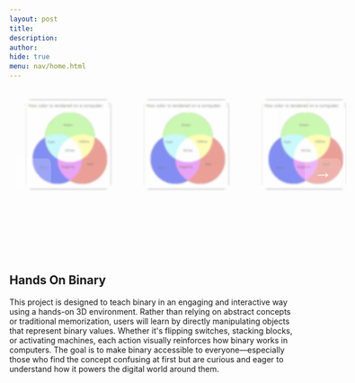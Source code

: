 ```yaml
---
layout: post 
title: 
description: 
author: 
hide: true
menu: nav/home.html
---
```


<style>
  .carousel {
    width: 600px;
    height: 300px;
    overflow: hidden;
    position: relative;
  }
  .carousel-track {
    display: flex;
    align-items: center;
    transition: transform 0.5s ease;
  }
  .slide {
    width: 200px;
    height: 200px;
    margin: 0 10px;
    transition: all 0.5s ease;
    filter: blur(2px);
    opacity: 0.5;
    transform: scale(0.8);
    border-radius: 12px;
    object-fit: cover;
  }
  .slide.active {
    filter: none;
    opacity: 1;
    transform: scale(1.2);
    z-index: 1;
  }
  .arrow {
    position: absolute;
    top: 50%;
    transform: translateY(-50%);
    background: rgba(255, 255, 255, 0.2);
    border: none;
    color: white;
    font-size: 2rem;
    padding: 0.2em 0.5em;
    cursor: pointer;
    z-index: 2;
    border-radius: 8px;
    transition: background 0.3s;
  }
  .arrow:hover {
    background: rgba(255, 255, 255, 0.4);
  }
  .arrow.left {
    left: 10px;
  }
  .arrow.right {
    right: 10px;
  }
</style>

<div class="carousel">
  <button class="arrow left">&#8592;</button>
  <div class="carousel-track">
    <img src="images/binary/color_code.png" class="slide" />
    <img src="images/binary/color_code.png" class="slide" />
    <img src="images/binary/color_code.png" class="slide" />
    <img src="images/binary/color_code.png" class="slide" />
  </div>
  <button class="arrow right">&#8594;</button>
</div>

<script>
  const slides = document.querySelectorAll('.slide');
  const leftBtn = document.querySelector('.arrow.left');
  const rightBtn = document.querySelector('.arrow.right');
  let index = 0;
  let autoSlide;

  function updateSlides() {
    slides.forEach((slide, i) => {
      slide.classList.remove('active');
      if (i === index) {
        slide.classList.add('active');
      }
    });

    const track = document.querySelector('.carousel-track');
    const offset = (index * -220) + 190;
    track.style.transform = `translateX(${offset}px)`;
  }

  function nextSlide() {
    index = (index + 1) % slides.length;
    updateSlides();
  }

  function prevSlide() {
    index = (index - 1 + slides.length) % slides.length;
    updateSlides();
  }

  leftBtn.addEventListener('click', () => {
    prevSlide();
    resetAutoSlide();
  });

  rightBtn.addEventListener('click', () => {
    nextSlide();
    resetAutoSlide();
  });

  function resetAutoSlide() {
    clearInterval(autoSlide);
    autoSlide = setInterval(nextSlide, 3000);
  }

  autoSlide = setInterval(nextSlide, 3000);
  updateSlides();
</script>

## Hands On Binary

This project is designed to teach binary in an engaging and interactive way using a hands-on 3D environment. Rather than relying on abstract concepts or traditional memorization, users will learn by directly manipulating objects that represent binary values. Whether it's flipping switches, stacking blocks, or activating machines, each action visually reinforces how binary works in computers. The goal is to make binary accessible to everyone—especially those who find the concept confusing at first but are curious and eager to understand how it powers the digital world around them.